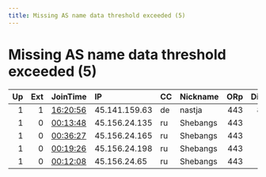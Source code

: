 ```yaml
---
title: Missing AS name data threshold exceeded (5)
---
```


# Missing AS name data threshold exceeded (5)

|   Up |   Ext | JoinTime                                                                                            | IP            | CC   | Nickname   |   ORp |   Dirp | Version   | Contact             | OS    |   eFamMembers |
|-----:|------:|:----------------------------------------------------------------------------------------------------|:--------------|:-----|:-----------|------:|-------:|:----------|:--------------------|:------|--------------:|
|    1 |     1 | [16:20:56](https://metrics.torproject.org/rs.html#details/FE9274800E2A2241E42FBE60CEB1DB89103575E6) | 45.141.159.63 | de   | nastja     |   443 |     80 | 0.4.3.5   | None                | Linux |             1 |
|    1 |     0 | [00:13:48](https://metrics.torproject.org/rs.html#details/BE4ED4DEACA0F6A3AF64276A67E05517BC63AE07) | 45.156.24.135 | ru   | Shebangs   |   443 |      0 | 0.3.5.10  | shebangs@yopmail.fr | Linux |             1 |
|    1 |     0 | [00:36:27](https://metrics.torproject.org/rs.html#details/ADD3FC59BA3728DA79662C9ECDD74780CC5A3AFA) | 45.156.24.165 | ru   | Shebangs   |   443 |      0 | 0.3.5.10  | shebangs@yopmail.fr | Linux |             1 |
|    1 |     0 | [00:19:26](https://metrics.torproject.org/rs.html#details/5AFF316FFF256D28BF1E9C1A74FB7385C2EFB2F7) | 45.156.24.198 | ru   | Shebangs   |   443 |      0 | 0.3.5.10  | shebangs@yopmail.fr | Linux |             1 |
|    1 |     0 | [00:12:08](https://metrics.torproject.org/rs.html#details/6A99A07DEA45E142E3308AF1C9FFF792B8F4522F) | 45.156.24.65  | ru   | Shebangs   |   443 |      0 | 0.3.5.10  | shebangs@yopmail.fr | Linux |             1 |
